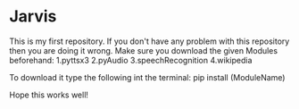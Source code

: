 # Jarvis
This is my first repository. If you don't have any problem with this repository then you are doing it wrong. 
Make sure you download the given Modules beforehand:
1.pyttsx3
2.pyAudio
3.speechRecognition
4.wikipedia

To download it type the following int the terminal:
pip install (ModuleName)

Hope this works well!
